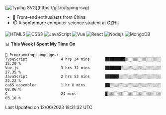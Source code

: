 
[![Typing SVG](https://readme-typing-svg.herokuapp.com?font=Fira+Code&pause=1000&center=%E5%81%87&vCenter=%E5%81%87&width=435&lines=Hi%2CI+am+Tycho!)](https://git.io/typing-svg)
<!--
**Tycho457/Tycho457** is a ✨ _special_ ✨ repository because its `README.md` (this file) appears on your GitHub profile.

Here are some ideas to get you started:

- 🔭 I’m currently working on ...
- 🌱 I’m currently learning ...
- 👯 I’m looking to collaborate on ...
- 🤔 I’m looking for help with ...
- 💬 Ask me about ...
- 📫 How to reach me: ...
- 😄 Pronouns: ...
- ⚡ Fun fact: ...
-->
- 🌱 Front-end enthusiasts from China
- 📫 A sophomore computer science student at GZHU

![HTML5](https://img.shields.io/badge/-HTML5-E34F26?style=flat-square&logo=html5&logoColor=white)
![CSS3](https://img.shields.io/badge/-CSS3-1572B6?style=flat-square&logo=css3)
![JavaScript](https://img.shields.io/badge/-JavaScript-oringe?style=flat-square&logo=javascript)
![Vue](https://img.shields.io/badge/-vue-green?style=green&logo=vue)
![React](https://img.shields.io/badge/-React-45b8d8?style=flat-square&logo=react&logoColor=white)
![Nodejs](https://img.shields.io/badge/-Nodejs-c0ebd?style=flat-square&logo=Node.js)
![MongoDB](https://img.shields.io/badge/-MongoDB-13aa52?style=flat-square&logo=mongodb&logoColor=white)

<!--START_SECTION:waka-->
📊 **This Week I Spent My Time On** 

```text
💬 Programming Languages: 
TypeScript               4 hrs 34 mins       █████████░░░░░░░░░░░░░░░░   35.20 % 
Vue.js                   3 hrs 32 mins       ███████░░░░░░░░░░░░░░░░░░   27.35 % 
JavaScript               2 hrs 53 mins       ██████░░░░░░░░░░░░░░░░░░░   22.22 % 
ca65 assembler           1 hr 8 mins         ██░░░░░░░░░░░░░░░░░░░░░░░   08.86 % 
C                        24 mins             █░░░░░░░░░░░░░░░░░░░░░░░░   03.10 % 
```


 Last Updated on 12/06/2023 18:31:32 UTC
<!--END_SECTION:waka-->

